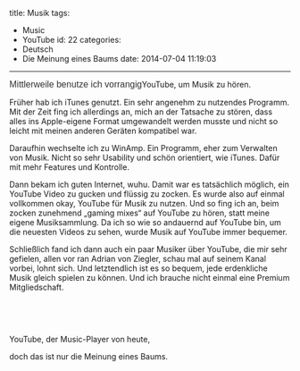 title: Musik
tags:
  - Music
  - YouTube
id: 22
categories:
  - Deutsch
  - Die Meinung eines Baums
date: 2014-07-04 11:19:03
---

<span style="color: #333333;"><span style="font-family: Calibri, sans-serif;"><span style="font-size: medium;">Mittlerweile</span></span></span><span style="color: #333333;"><span style="font-family: Calibri, sans-serif;"><span style="font-size: medium;"> benutze ich vorrangig</span></span></span>YouTube, um Musik zu hören.

Früher hab ich iTunes genutzt. Ein sehr angenehm zu nutzendes Programm. Mit der Zeit fing ich allerdings an, mich an der Tatsache zu stören, dass alles ins Apple-eigene Format umgewandelt werden musste und nicht so leicht mit meinen anderen Geräten kompatibel war.

Daraufhin wechselte ich zu WinAmp. Ein Programm, eher zum Verwalten von Musik. Nicht so sehr Usability und schön orientiert, wie iTunes. Dafür mit mehr Features und Kontrolle.

Dann bekam ich guten Internet, wuhu. Damit war es tatsächlich möglich, ein YouTube Video zu gucken und flüssig zu zocken. Es wurde also auf einmal vollkommen okay, YouTube für Musik zu nutzen. Und so fing ich an, beim zocken zunehmend „gaming mixes“ auf YouTube zu hören, statt meine eigene Musiksammlung. Da ich so wie so andauernd auf YouTube bin, um die neuesten Videos zu sehen, wurde Musik auf YouTube immer bequemer.

Schließlich fand ich dann auch ein paar Musiker über YouTube, die mir sehr gefielen, allen vor ran Adrian von Ziegler, schau mal auf seinem Kanal vorbei, lohnt sich. Und letztendlich ist es so bequem, jede erdenkliche Musik gleich spielen zu können. Und ich brauche nicht einmal eine Premium Mitgliedschaft.

&nbsp;

&nbsp;

YouTube, der Music-Player von heute,

doch das ist nur die Meinung eines Baums.
